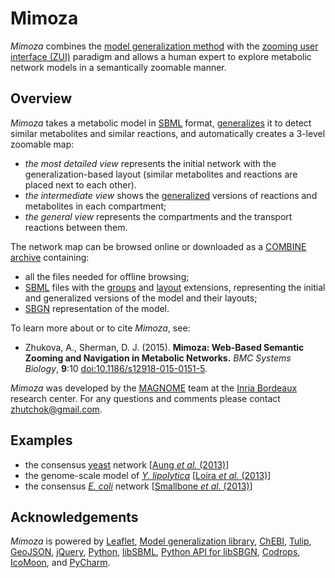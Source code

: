 # Mimoza

*Mimoza* combines the [model generalization method](http://metamogen.gforge.inria.fr/) with the [zooming user interface (ZUI)](http://en.wikipedia.org/wiki/Zooming_user_interface) paradigm and allows a human expert to explore metabolic network models in a semantically zoomable manner.

## Overview
*Mimoza* takes a metabolic model in [SBML](http://sbml.org/) format, [generalizes](http://metamogen.gforge.inria.fr/) it to detect similar metabolites and similar reactions, and automatically creates a 3-level zoomable map:

*   *the most detailed view* represents the initial network with the generalization-based layout (similar metabolites and reactions are placed next to each other).
*   *the intermediate view* shows the [generalized](http://metamogen.gforge.inria.fr/) versions of reactions and metabolites in each compartment;
*   *the general view* represents the compartments and the transport reactions between them.

The network map can be browsed online or downloaded as a [COMBINE archive](http://co.mbine.org/documents/archive) containing:

*   all the files needed for offline browsing;
*   [SBML](http://sbml.org/) files with the [groups](http://sbml.org/Documents/Specifications/SBML_Level_3/Packages/groups) and [layout](http://sbml.org/Documents/Specifications/SBML_Level_3/Packages/layout) extensions, representing the initial and generalized versions of the model and their layouts;
*   [SBGN](http://www.sbgn.org/) representation of the model.

To learn more about or to cite *Mimoza*, see:
* Zhukova, A., Sherman, D. J. (2015). **Mimoza: Web-Based Semantic Zooming and Navigation in Metabolic Networks.** _BMC Systems Biology_, **9**:10 [doi:10.1186/s12918-015-0151-5](http://identifiers.org/doi/10.1186/s12918-015-0151-5).

*Mimoza* was developed by the [MAGNOME](https://team.inria.fr/magnome/) team at the [Inria Bordeaux](http://www.inria.fr/en/centre/bordeaux) research center. For any questions and comments please contact [zhutchok@gmail.com](mailto:zhutchok@gmail.com).

## Examples
*   the consensus [yeast](http://mimoza.bordeaux.inria.fr/yeast7) network [[Aung _et al._ (2013)](http://dx.doi.org/10.1089/ind.2013.0013)]
*   the genome-scale model of [_Y. lipolytica_](http://mimoza.bordeaux.inria.fr/yali) [[Loira _et al._ (2013)](http://www.biomedcentral.com/1752-0509/6/35)]
*   the consensus [_E. coli_](http://mimoza.bordeaux.inria.fr/ecoli1_2) network [[Smallbone _et al._ (2013)](http://arxiv.org/abs/1304.2960)]

## Acknowledgements
*Mimoza* is powered by [Leaflet](http://leafletjs.com/), [Model generalization library](http://metamogen.gforge.inria.fr/), [ChEBI](http://www.ebi.ac.uk/chebi/), [Tulip](http://tulip.labri.fr/), [GeoJSON](http://geojson.org/), [jQuery](http://jquery.com/), [Python](http://www.python.org/), [libSBML](http://sbml.org/Software/libSBML), [Python API for libSBGN](https://github.com/matthiaskoenig/libsbgn-python), [Codrops](http://www.codrops.com), [IcoMoon](https://icomoon.io), and [PyCharm](http://www.jetbrains.com/pycharm/).